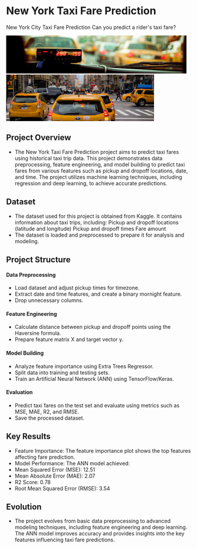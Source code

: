 # New York Taxi Fare Prediction
New York City Taxi Fare Prediction Can you predict a rider's taxi fare?

![Image](./images.jpeg)
![Image](./image2.jpeg)


## Project Overview

- The New York Taxi Fare Prediction project aims to predict taxi fares using historical taxi trip data. This project demonstrates data preprocessing, feature engineering, and model building to predict taxi fares from various features such as pickup and dropoff locations, date, and time. The project utilizes machine learning techniques, including regression and deep learning, to achieve accurate predictions.

## Dataset

- The dataset used for this project is obtained from Kaggle. It contains information about taxi trips, including:
Pickup and dropoff locations (latitude and longitude)
Pickup and dropoff times
Fare amount
- The dataset is loaded and preprocessed to prepare it for analysis and modeling.

## Project Structure

#### Data Preprocessing
- Load dataset and adjust pickup times for timezone.
- Extract date and time features, and create a binary mornight feature.
- Drop unnecessary columns.

#### Feature Engineering
- Calculate distance between pickup and dropoff points using the Haversine formula.
- Prepare feature matrix X and target vector y.

#### Model Building
- Analyze feature importance using Extra Trees Regressor.
- Split data into training and testing sets.
- Train an Artificial Neural Network (ANN) using TensorFlow/Keras.

#### Evaluation
- Predict taxi fares on the test set and evaluate using metrics such as MSE, MAE, R2, and RMSE.
- Save the processed dataset.


## Key Results

- Feature Importance: The feature importance plot shows the top features affecting fare prediction.
- Model Performance: The ANN model achieved:
- Mean Squared Error (MSE): 12.51
- Mean Absolute Error (MAE): 2.07
- R2 Score: 0.78
- Root Mean Squared Error (RMSE): 3.54

## Evolution

- The project evolves from basic data preprocessing to advanced modeling techniques, including feature engineering and deep learning. The ANN model improves accuracy and provides insights into the key features influencing taxi fare predictions.
